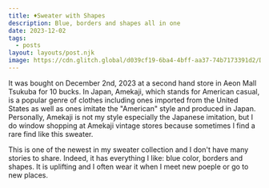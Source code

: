 ```yaml
---
title: ♦️Sweater with Shapes
description: Blue, borders and shapes all in one
date: 2023-12-02
tags:
  - posts
layout: layouts/post.njk
image: https://cdn.glitch.global/d039cf19-6ba4-4bff-aa37-74b7173391d2/DSC00900.jpg?v=1704766649746
---
```


It was bought on December 2nd, 2023 at a second hand store in Aeon Mall Tsukuba for 10 bucks. In Japan, Amekaji, which stands for American casual, is a popular genre of clothes including ones imported from the United States as well as ones imitate the "American" style and produced in Japan. Personally, Amekaji is not my style especially the Japanese imitation, but I do window shopping at Amekaji vintage stores because sometimes I find a rare find like this sweater.

This is one of the newest in my sweater collection and I don't have many stories to share. Indeed, it has everything I like: blue color, borders and shapes. It is uplifting and I often wear it when I meet new poeple or go to new places.